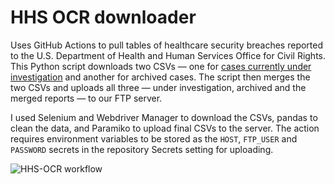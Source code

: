 # HHS OCR downloader

Uses GitHub Actions to pull tables of healthcare security breaches reported to the U.S. Department of Health and Human Services Office for Civil Rights. This Python script downloads two CSVs — one for [cases currently under investigation](https://ocrportal.hhs.gov/ocr/breach/breach_report.jsf) and another for archived cases. The script then merges the two CSVs and uploads all three — under investigation, archived and the merged reports — to our FTP server.

I used Selenium and Webdriver Manager to download the CSVs, pandas to clean the data, and Paramiko to upload final CSVs to the server. The action requires environment variables to be stored as the `HOST`, `FTP_USER` and `PASSWORD` secrets in the repository Secrets setting for uploading.

![HHS-OCR workflow](https://user-images.githubusercontent.com/1087467/204594577-676a7e09-5189-41ab-a5dc-c3164c64d3b3.jpeg)
